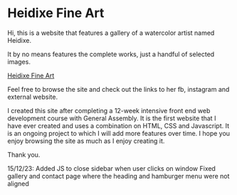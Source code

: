 # Heidixe Fine Art

Hi, this is a website that features a gallery of a watercolor artist named Heidixe.

It by no means features the complete works, just a handful of selected images.

<a href=https://wojjygithub.github.io/Final-Assessment/>Heidixe Fine Art<a>

Feel free to browse the site and check out the links to her fb, instagram and external website.

I created this site after completing a 12-week intensive front end web development course with General Assembly.
It is the first website that I have ever created and uses a combination on HTML, CSS and Javascript.
It is an ongoing project to which I will add more features over time.
I hope you enjoy browsing the site as much as I enjoy creating it.

Thank you.

15/12/23: Added JS to close sidebar when user clicks on window
Fixed gallery and contact page where the heading and hamburger menu were not aligned
